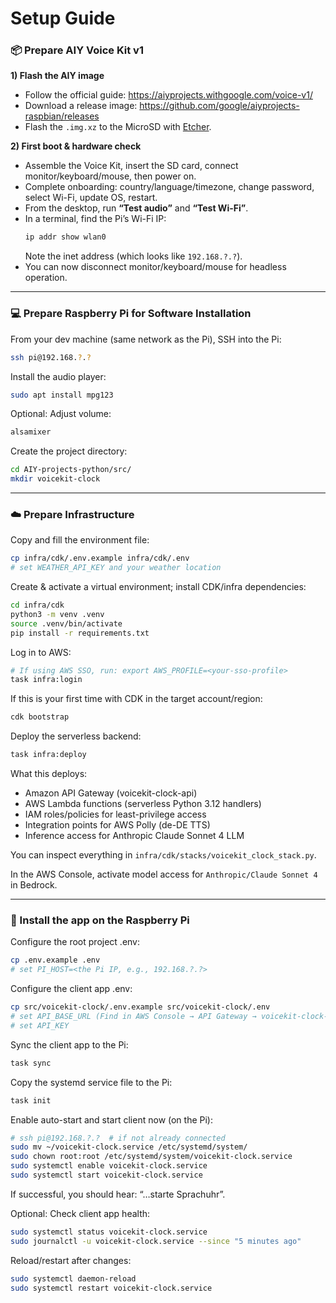 # Setup Guide

### 📦 Prepare AIY Voice Kit v1

**1) Flash the AIY image**

- Follow the official guide: <https://aiyprojects.withgoogle.com/voice-v1/>
- Download a release image: <https://github.com/google/aiyprojects-raspbian/releases>
- Flash the `.img.xz` to the MicroSD with [Etcher](https://etcher.balena.io/).

**2) First boot & hardware check**

- Assemble the Voice Kit, insert the SD card, connect monitor/keyboard/mouse, then power on.
- Complete onboarding: country/language/timezone, change password, select Wi-Fi, update OS, restart.
- From the desktop, run **“Test audio”** and **“Test Wi-Fi”**.
- In a terminal, find the Pi’s Wi-Fi IP:
  ```bash
  ip addr show wlan0
  ```
  Note the inet address (which looks like `192.168.?.?`).
- You can now disconnect monitor/keyboard/mouse for headless operation.

---

### 💻 Prepare Raspberry Pi for Software Installation

From your dev machine (same network as the Pi), SSH into the Pi:

```bash
ssh pi@192.168.?.?
```

Install the audio player:

```bash
sudo apt install mpg123
```

Optional: Adjust volume:

```bash
alsamixer
```

Create the project directory:

```bash
cd AIY-projects-python/src/
mkdir voicekit-clock
```

---

### ☁️ Prepare Infrastructure

Copy and fill the environment file:

```bash
cp infra/cdk/.env.example infra/cdk/.env
# set WEATHER_API_KEY and your weather location
```

Create & activate a virtual environment; install CDK/infra dependencies:

```bash
cd infra/cdk
python3 -m venv .venv
source .venv/bin/activate
pip install -r requirements.txt
```

Log in to AWS:

```bash
# If using AWS SSO, run: export AWS_PROFILE=<your-sso-profile>
task infra:login
```

If this is your first time with CDK in the target account/region:

```bash
cdk bootstrap
```

Deploy the serverless backend:

```bash
task infra:deploy
```

What this deploys:

- Amazon API Gateway (voicekit-clock-api)
- AWS Lambda functions (serverless Python 3.12 handlers)
- IAM roles/policies for least-privilege access
- Integration points for AWS Polly (de-DE TTS)
- Inference access for Anthropic Claude Sonnet 4 LLM

You can inspect everything in `infra/cdk/stacks/voicekit_clock_stack.py`.

In the AWS Console, activate model access for `Anthropic/Claude Sonnet 4` in Bedrock.

---

### 💾 Install the app on the Raspberry Pi

Configure the root project .env:

```bash
cp .env.example .env
# set PI_HOST=<the Pi IP, e.g., 192.168.?.?>
```

Configure the client app .env:

```bash
cp src/voicekit-clock/.env.example src/voicekit-clock/.env
# set API_BASE_URL (Find in AWS Console → API Gateway → voicekit-clock-api → Stages → Invoke URL)
# set API_KEY
```

Sync the client app to the Pi:

```bash
task sync
```

Copy the systemd service file to the Pi:

```bash
task init
```

Enable auto-start and start client now (on the Pi):

```bash
# ssh pi@192.168.?.?  # if not already connected
sudo mv ~/voicekit-clock.service /etc/systemd/system/
sudo chown root:root /etc/systemd/system/voicekit-clock.service
sudo systemctl enable voicekit-clock.service
sudo systemctl start voicekit-clock.service
```

If successful, you should hear: “…starte Sprachuhr”.

Optional: Check client app health:

```bash
sudo systemctl status voicekit-clock.service
sudo journalctl -u voicekit-clock.service --since "5 minutes ago"
```

Reload/restart after changes:

```bash
sudo systemctl daemon-reload
sudo systemctl restart voicekit-clock.service
```
